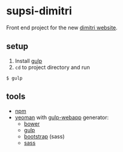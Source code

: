 # supsi-dimitri
Front end project for the new [dimitri website](http://www.teatrodimitri.ch/scuola/).

## setup
1. Install [gulp](http://gulpjs.com/)
2. `cd` to project directory and run
```
$ gulp
```

## tools
- [npm](https://www.npmjs.com/)
- [yeoman](http://yeoman.io/) with [gulp-webapp](https://github.com/yeoman/generator-gulp-webapp) generator:
	- [bower](http://bower.io/)
	- [gulp](http://gulpjs.com/)
	- [bootstrap](http://getbootstrap.com/) (sass)
	- [sass](http://sass-lang.com/)